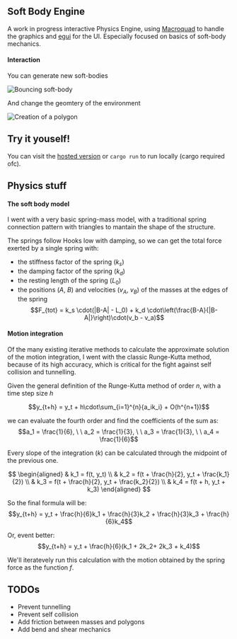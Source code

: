 ## Soft Body Engine

A work in progress interactive Physics Engine, using [Macroquad](https://macroquad.rs/) to handle the graphics and [egui](https://github.com/emilk/egui) for the UI. Especially focused on basics of soft-body mechanics.

#### Interaction

You can generate new soft-bodies

![Bouncing soft-body](https://media.giphy.com/media/fmdvNMxjEkY0yvljDj/giphy.gif)

And change the geomtery of the environment

![Creation of a polygon](https://media.giphy.com/media/Kk8K3TQQ0S1W6Un10P/giphy.gif)

## Try it youself!

You can visit the [hosted version](https://peaceful-ramanujan-d8564a.netlify.app/) or `cargo run` to run locally (cargo required ofc).

## Physics stuff

#### The soft body model

I went with a very basic spring-mass model, with a traditional spring connection pattern with triangles to mantain the shape of the structure.

The springs follow Hooks low with damping, so we can get the total force exerted by a single spring with:

- the stiffness factor of the spring ($k_s$)
- the damping factor of the spring ($k_d$)
- the resting length of the spring ($L_0$)
- the positions ($A$, $B$) and velocities ($v_A$, $v_B$) of the masses at the edges of the spring
  $$F_{tot} = k_s \cdot(|B-A| - L_0) + k_d \cdot\left(\frac{B-A}{|B-A|}\right)\cdot(v_b - v_a)$$

#### Motion integration

Of the many existing iterative methods to calculate the approximate solution of the motion integration, I went with the classic Runge-Kutta method, because of its high accuracy, which is critical for the fight against self collision and tunnelling.

Given the general definition of the Runge-Kutta method of order $n$, with a time step size $h$

$$y_{t+h} = y_t + h\cdot\sum_{i=1}^{n}{a_ik_i} + O(h^{n+1})$$

we can evaluate the fourth order and find the coefficients of the sum as:
$$a_1 = \frac{1}{6}, \ \  a_2 = \frac{1}{3}, \ \  a_3 = \frac{1}{3}, \ \ a_4 = \frac{1}{6}$$

Every slope of the integration ($k$) can be calculated through the midpoint of the previous one.

$$
\begin{aligned}
& k_1 = f(t, y_t) \\
& k_2 = f(t + \frac{h}{2}, y_t + \frac{k_1}{2})  \\
& k_3 = f(t + \frac{h}{2}, y_t + \frac{k_2}{2}) \\
& k_4 = f(t + h, y_t + k_3)
\end{aligned}
$$

So the final formula will be:
$$y_{t+h} = y_t + \frac{h}{6}k_1 + \frac{h}{3}k_2 + \frac{h}{3}k_3 + \frac{h}{6}k_4$$

Or, event better:
$$y_{t+h} = y_t + \frac{h}{6}(k_1 + 2k_2+ 2k_3 + k_4)$$

We'll iteratevely run this calculation with the motion obtained by the spring force as the function $f$.

## TODOs

- Prevent tunnelling
- Prevent self collision
- Add friction between masses and polygons
- Add bend and shear mechanics
